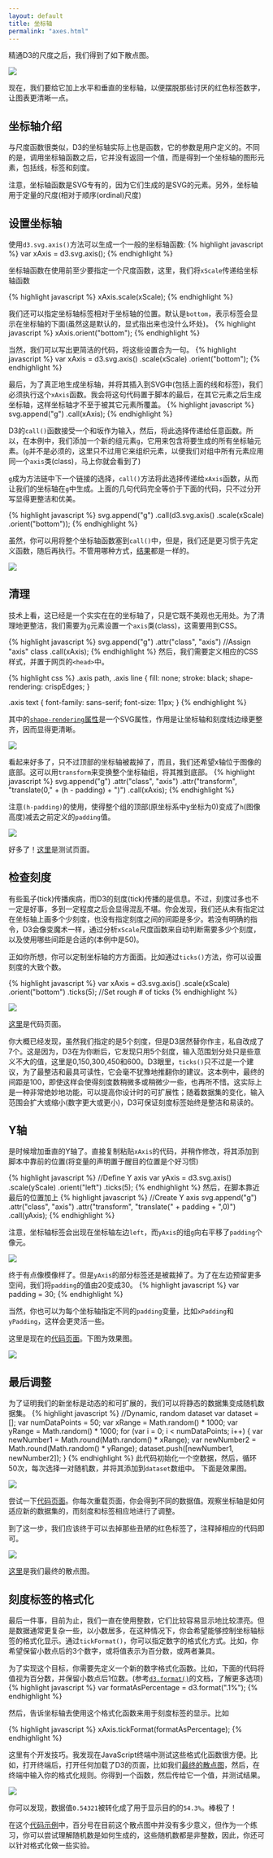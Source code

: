 ```yaml
---
layout: default
title: 坐标轴
permalink: "axes.html"
---
```


精通D3的尺度之后，我们得到了如下散点图。

![](images/160-axes-1.png)

现在，我们要给它加上水平和垂直的坐标轴，以便摆脱那些讨厌的红色标签数字，让图表更清晰一点。

## 坐标轴介绍
与尺度函数很类似，D3的坐标轴实际上也是函数，它的参数是用户定义的。不同的是，调用坐标轴函数之后，它并没有返回一个值，而是得到一个坐标轴的图形元素，包括线，标签和刻度。

注意，坐标轴函数是SVG专有的，因为它们生成的是SVG的元素。另外，坐标轴用于定量的尺度(相对于顺序(ordinal)尺度)

## 设置坐标轴
使用`d3.svg.axis()`方法可以生成一个一般的坐标轴函数:
{% highlight javascript %}
var xAxis = d3.svg.axis();
{% endhighlight %}

坐标轴函数在使用前至少要指定一个尺度函数，这里，我们将`xScale`传递给坐标轴函数

{% highlight javascript %}
xAxis.scale(xScale);
{% endhighlight %}

我们还可以指定坐标轴标签相对于坐标轴的位置。默认是`bottom`，表示标签会显示在坐标轴的下面(虽然这是默认的，显式指出来也没什么坏处)。
{% highlight javascript %}
xAxis.orient("bottom");
{% endhighlight %}

当然，我们可以写出更简洁的代码，将这些设置合为一句。
{% highlight javascript %}
var xAxis = d3.svg.axis()
                  .scale(xScale)
                  .orient("bottom");
{% endhighlight %}

最后，为了真正地生成坐标轴，并将其插入到SVG中(包括上面的线和标签)，我们必须执行这个`xAxis`函数。我会将这句代码置于脚本的最后，在其它元素之后生成坐标轴，这样坐标轴才不至于被其它元素所覆盖。
{% highlight javascript %}
svg.append("g")
    .call(xAxis);
{% endhighlight %}

D3的`call()`函数接受一个和坂作为输入，然后，将此选择传递给任意函数。所以，在本例中，我们添加一个新的组元素`g`，它用来包含将要生成的所有坐标轴元素。(`g`并不是必须的，这里只不过用它来组织元素，以便我们对组中所有元素应用同一个`axis`类(class)，马上你就会看到了)

`g`成为方法链中下一个链接的选择，`call()`方法将此选择传递给`xAxis`函数，从而让我们的坐标轴在`g`中生成。上面的几句代码完全等价于下面的代码，只不过分开写显得更整洁和优美。

{% highlight javascript %}
svg.append("g")
    .call(d3.svg.axis()
				.scale(xScale)
                .orient("bottom"));
{% endhighlight %}

虽然，你可以用将整个坐标轴函数塞到`call()`中，但是，我们还是更习惯于先定义函数，随后再执行。不管用哪种方式，[结果](htmls/160-axes-1.html)都是一样的。

![](images/160-axes-2.png)

## 清理
技术上看，这已经是一个实实在在的坐标轴了，只是它既不美观也无用处。为了清理地更整洁，我们需要为`g`元素设置一个`axis`类(class)，这需要用到CSS。

{% highlight javascript %}
svg.append("g")
    .attr("class", "axis")  //Assign "axis" class
    .call(xAxis);
{% endhighlight %}
然后，我们需要定义相应的CSS样式，并置于网页的`<head>`中。

{% highlight css %}
.axis path,
.axis line {
    fill: none;
    stroke: black;
    shape-rendering: crispEdges;
}

.axis text {
    font-family: sans-serif;
    font-size: 11px;
}
{% endhighlight %}

其中的[`shape-rendering`属性](https://developer.mozilla.org/en/SVG/Attribute/shape-rendering)是一个SVG属性，作用是让坐标轴和刻度线边缘更整齐，因而显得更清晰。

![](images/160-axes-3.png)

看起来好多了，只不过顶部的坐标轴被裁掉了，而且，我们还希望x轴位于图像的底部。这可以用`transform`来变换整个坐标轴组，将其推到底部。
{% highlight javascript %}
svg.append("g")
    .attr("class", "axis")
    .attr("transform", "translate(0," + (h - padding) + ")")
    .call(xAxis);
{% endhighlight %}

注意`(h-padding)`的使用，使得整个组的顶部(原坐标系中y坐标为0)变成了`h`(图像高度)减去之前定义的`padding`值。

![](images/160-axes-4.png)


好多了！[这里](htmls/160-axes-2.html)是测试页面。

## 检查刻度

有些虱子(tick)传播疾病，而D3的刻度(tick)传播的是信息。不过，刻度过多也不一定是好事，多到一定程度之后会显得混乱不堪。你会发现，我们还从未有指定过在坐标轴上画多个少刻度，也没有指定刻度之间的间距是多少。若没有明确的指令，D3会像变魔术一样，通过分析`xScale`尺度函数来自动判断需要多少个刻度，以及使用哪些间距是合适的(本例中是50)。

正如你所想，你可以定制坐标轴的方方面面。比如通过`ticks()`方法，你可以设置刻度的大致个数。

{% highlight javascript %}
var xAxis = d3.svg.axis()
                  .scale(xScale)
                  .orient("bottom")
                  .ticks(5);  //Set rough # of ticks
{% endhighlight %}

![](images/160-axes-5.png)

[这里](htmls/160-axes-3.html)是代码页面。

你大概已经发现，虽然我们指定的是5个刻度，但是D3居然替你作主，私自改成了7个。这是因为，D3在为你断后，它发现只用5个刻度，输入范围划分处只是些意义不大的值，这里是0,150,300,450和600。D3眼里，`ticks()`只不过是一个建议，为了最整洁和最具可读性，它会毫不犹豫地推翻你的建议。这本例中，最终的间距是100，即使这样会使得刻度数稍微多或稍微少一些，也再所不惜。这实际上是一种非常绝妙地功能，可以提高你设计时的可扩展性；随着数据集的变化，输入范围会扩大或缩小(数字更大或更小)，D3可保证刻度标签始终是整洁和易读的。

## Y轴
是时候增加垂直的Y轴了。直接复制粘贴`xAxis`的代码，并稍作修改，将其添加到脚本中靠前的位置(将变量的声明置于醒目的位置是个好习惯)

{% highlight javascript %}
//Define Y axis
var yAxis = d3.svg.axis()
                  .scale(yScale)
                  .orient("left")
                  .ticks(5);
{% endhighlight %}
然后，在脚本靠近最后的位置加上
{% highlight javascript %}
//Create Y axis
svg.append("g")
    .attr("class", "axis")
    .attr("transform", "translate(" + padding + ",0)")
    .call(yAxis);
{% endhighlight %}

注意，坐标轴标签会出现在坐标轴左边`left`，而`yAxis`的组`g`向右平移了`padding`个像元。

![](images/160-axes-6.png)

终于有点像模像样了。但是`yAxis`的部分标签还是被裁掉了。为了在左边预留更多空间，我们将`padding`的值由20变成30。
{% highlight javascript %}
var padding = 30;
{% endhighlight %}

当然，你也可以为每个坐标轴指定不同的`padding`变量，比如`xPadding`和`yPadding`，这样会更灵活一些。

这里是现在的[代码页面](htmls/160-axes-4.html)。下图为效果图。

![](images/160-axes-7.png)

## 最后调整

为了证明我们的新坐标是动态的和可扩展的，我们可以将静态的数据集变成随机数据集。
{% highlight javascript %}
//Dynamic, random dataset
var dataset = [];
var numDataPoints = 50;
var xRange = Math.random() * 1000;
var yRange = Math.random() * 1000;
for (var i = 0; i < numDataPoints; i++) {
    var newNumber1 = Math.round(Math.random() * xRange);
    var newNumber2 = Math.round(Math.random() * yRange);
    dataset.push([newNumber1, newNumber2]);
}
{% endhighlight %}
此代码初始化一个空数据，然后，循环50次，每次选择一对随机数，并将其添加到`dataset`数组中。 下面是效果图。

![](images/160-axes-8.png)

尝试一下[代码页面](htmls/160-axes-5.html)。你每次重载页面，你会得到不同的数据值。观察坐标轴是如何适应新的数据集的，而刻度和标签相应地进行了调整。

到了这一步，我们应该终于可以去掉那些丑陋的红色标签了，注释掉相应的代码即可。

![](images/160-axes-9.png)

[这里](htmls/160-axes-6.html)是我们最终的散点图。

## 刻度标签的格式化
最后一件事，目前为止，我们一直在使用整数，它们比较容易显示地比较漂亮。但是数据通常更复杂一些，以小数居多，在这种情况下，你会希望能够控制坐标轴标签的格式化显示。通过`tickFormat()`，你可以指定数字的格式化方式。比如，你希望保留小数点后的3个数字，或将值表示为百分数，或两者兼具。

为了实现这个目标，你需要先定义一个新的数字格式化函数。比如，下面的代码将值视为百分数，并保留小数点后1位数。(参考[`d3.format()`](https://github.com/mbostock/d3/wiki/Formatting#wiki-d3_format)的文档，了解更多选项)
{% highlight javascript %}
var formatAsPercentage = d3.format(".1%");
{% endhighlight %}

然后，告诉坐标轴去使用这个格式化函数来用于刻度标签的显示。比如

{% highlight javascript %}
xAxis.tickFormat(formatAsPercentage);
{% endhighlight %}

这里有个开发技巧。我发现在JavaScript终端中测试这些格式化函数很方便。比如，打开终端后，打开任何加载了D3的页面，比如我们[最终的散点图](htmls/160-axes-6.html)，然后，在终端中输入你的格式化规则。你得到一个函数，然后传给它一个值，并测试结果。

![](images/160-axes-10.png)

你可以发现，数据值`0.54321`被转化成了用于显示目的的`54.3%`。棒极了！

在这个[代码示例](htmls/160-axes-7.html)中，百分号在目前这个散点图中并没有多少意义，但作为一个练习，你可以尝试理解随机数是如何生成的，这些随机数都是非整数，因此，你还可以针对格式化做一些实验。

